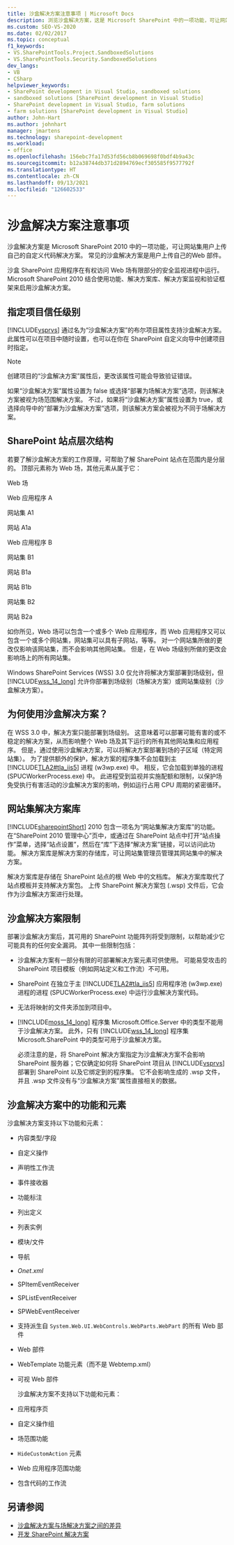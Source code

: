 ```yaml
---
title: 沙盒解决方案注意事项 | Microsoft Docs
description: 浏览沙盒解决方案，这是 Microsoft SharePoint 中的一项功能，可让网站集用户上传自己的自定义代码解决方案。
ms.custom: SEO-VS-2020
ms.date: 02/02/2017
ms.topic: conceptual
f1_keywords:
- VS.SharePointTools.Project.SandboxedSolutions
- VS.SharePointTools.Security.SandboxedSolutions
dev_langs:
- VB
- CSharp
helpviewer_keywords:
- SharePoint development in Visual Studio, sandboxed solutions
- sandboxed solutions [SharePoint development in Visual Studio]
- SharePoint development in Visual Studio, farm solutions
- farm solutions [SharePoint development in Visual Studio]
author: John-Hart
ms.author: johnhart
manager: jmartens
ms.technology: sharepoint-development
ms.workload:
- office
ms.openlocfilehash: 156ebc7fa17d53fd56cb8b069698f0bdf4b9a43c
ms.sourcegitcommit: b12a38744db371d2894769ecf305585f9577792f
ms.translationtype: HT
ms.contentlocale: zh-CN
ms.lasthandoff: 09/13/2021
ms.locfileid: "126602533"
---
```

# <a name="sandboxed-solution-considerations"></a>沙盒解决方案注意事项
  沙盒解决方案是 Microsoft SharePoint 2010 中的一项功能，可让网站集用户上传自己的自定义代码解决方案。 常见的沙盒解决方案是用户上传自己的Web 部件。

 沙盒 SharePoint 应用程序在有权访问 Web 场有限部分的安全监视进程中运行。 Microsoft SharePoint 2010 结合使用功能、解决方案库、解决方案监视和验证框架来启用沙盒解决方案。

## <a name="specify-project-trust-level"></a>指定项目信任级别
 [!INCLUDE[vsprvs](../sharepoint/includes/vsprvs-md.md)] 通过名为“沙盒解决方案”的布尔项目属性支持沙盒解决方案。 此属性可以在项目中随时设置，也可以在你在 SharePoint 自定义向导中创建项目时指定。

> [!NOTE]
> 创建项目的“沙盒解决方案”属性后，更改该属性可能会导致验证错误。

 如果“沙盒解决方案”属性设置为 false 或选择“部署为场解决方案”选项，则该解决方案被视为场范围解决方案。 不过，如果将“沙盒解决方案”属性设置为 true，或选择向导中的“部署为沙盒解决方案”选项，则该解决方案会被视为不同于场解决方案。

## <a name="sharepoint-site-hierarchy"></a>SharePoint 站点层次结构
 若要了解沙盒解决方案的工作原理，可帮助了解 SharePoint 站点在范围内是分层的。 顶部元素称为 Web 场，其他元素从属于它：

 Web 场

 Web 应用程序 A

 网站集 A1

 网站 A1a

 Web 应用程序 B

 网站集 B1

 网站 B1a

 网站 B1b

 网站集 B2

 网站 B2a

 如你所见，Web 场可以包含一个或多个 Web 应用程序，而 Web 应用程序又可以包含一个或多个网站集，网站集可以具有子网站，等等。 对一个网站集所做的更改仅影响该网站集，而不会影响其他网站集。 但是，在 Web 场级别所做的更改会影响场上的所有网站集。

 Windows SharePoint Services (WSS) 3.0 仅允许将解决方案部署到场级别，但 [!INCLUDE[wss_14_long](../sharepoint/includes/wss-14-long-md.md)] 允许你部署到场级别（场解决方案）或网站集级别（沙盒解决方案）。

## <a name="why-sandboxed-solutions"></a>为何使用沙盒解决方案？
 在 WSS 3.0 中，解决方案只能部署到场级别。 这意味着可以部署可能有害的或不稳定的解决方案，从而影响整个 Web 场及其下运行的所有其他网站集和应用程序。 但是，通过使用沙盒解决方案，可以将解决方案部署到场的子区域（特定网站集）。 为了提供额外的保护，解决方案的程序集不会加载到主 [!INCLUDE[TLA2#tla_iis5](../sharepoint/includes/tla2sharptla-iis5-md.md)] 进程 (w3wp.exe) 中。 相反，它会加载到单独的进程 (SPUCWorkerProcess.exe) 中。 此进程受到监视并实施配额和限制，以保护场免受执行有害活动的沙盒解决方案的影响，例如运行占用 CPU 周期的紧密循环。

## <a name="site-collection-solution-gallery"></a>网站集解决方案库
 [!INCLUDE[sharepointShort](../sharepoint/includes/sharepointshort-md.md)] 2010 包含一项名为“网站集解决方案库”的功能。 在“SharePoint 2010 管理中心”页中，或通过在 SharePoint 站点中打开“站点操作”菜单，选择“站点设置”，然后在“库”下选择“解决方案”链接，可以访问此功能。 解决方案库是解决方案的存储库，可让网站集管理员管理其网站集中的解决方案。

 解决方案库是存储在 SharePoint 站点的根 Web 中的文档库。 解决方案库取代了站点模板并支持解决方案包。 上传 SharePoint 解决方案包 (.wsp) 文件后，它会作为沙盒解决方案进行处理。

## <a name="sandboxed-solution-limitations"></a>沙盒解决方案限制
 部署沙盒解决方案后，其可用的 SharePoint 功能阵列将受到限制，以帮助减少它可能具有的任何安全漏洞。 其中一些限制包括：

- 沙盒解决方案有一部分有限的可部署解决方案元素可供使用。 可能易受攻击的 SharePoint 项目模板（例如网站定义和工作流）不可用。

- SharePoint 在独立于主 [!INCLUDE[TLA2#tla_iis5](../sharepoint/includes/tla2sharptla-iis5-md.md)] 应用程序池 (w3wp.exe) 进程的进程 (SPUCWorkerProcess.exe) 中运行沙盒解决方案代码。

- 无法将映射的文件夹添加到项目中。

- [!INCLUDE[moss_14_long](../sharepoint/includes/moss-14-long-md.md)] 程序集 Microsoft.Office.Server 中的类型不能用于沙盒解决方案。 此外，只有 [!INCLUDE[wss_14_long](../sharepoint/includes/wss-14-long-md.md)] 程序集 Microsoft.SharePoint 中的类型可用于沙盒解决方案。

  必须注意的是，将 SharePoint 解决方案指定为沙盒解决方案不会影响 SharePoint 服务器；它仅确定如何将 SharePoint 项目从 [!INCLUDE[vsprvs](../sharepoint/includes/vsprvs-md.md)] 部署到 SharePoint 以及它绑定到的程序集。 它不会影响生成的 .wsp 文件，并且 .wsp 文件没有与“沙盒解决方案”属性直接相关的数据。

## <a name="capabilities-and-elements-in-sandboxed-solutions"></a>沙盒解决方案中的功能和元素
 沙盒解决方案支持以下功能和元素：

- 内容类型/字段

- 自定义操作

- 声明性工作流

- 事件接收器

- 功能标注

- 列出定义

- 列表实例

- 模块/文件

- 导航

- *Onet.xml*

- SPItemEventReceiver

- SPListEventReceiver

- SPWebEventReceiver

- 支持派生自 `System.Web.UI.WebControls.WebParts.WebPart` 的所有 Web 部件

- Web 部件

- WebTemplate 功能元素（而不是 Webtemp.xml）

- 可视 Web 部件

  沙盒解决方案不支持以下功能和元素：

- 应用程序页

- 自定义操作组

- 场范围功能

- `HideCustomAction` 元素

- Web 应用程序范围功能

- 包含代码的工作流

## <a name="see-also"></a>另请参阅
- [沙盒解决方案与场解决方案之间的差异](../sharepoint/differences-between-sandboxed-and-farm-solutions.md)
- [开发 SharePoint 解决方案](../sharepoint/developing-sharepoint-solutions.md)
